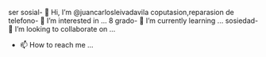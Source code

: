 ser sosial- 👋 Hi, I’m @juancarlosleivadavila
coputasion,reparasion de telefono- 👀 I’m interested in ...
8 grado- 🌱 I’m currently learning ...
sosiedad- 💞️ I’m looking to collaborate on ...
- 📫 How to reach me ...

<!---
juancarlosleivadavila/juancarlosleivadavila is a ✨ special ✨ repository because its `README.md` (this file) appears on your GitHub profile.
You can click the Preview link to take a look at your changes.
--->
